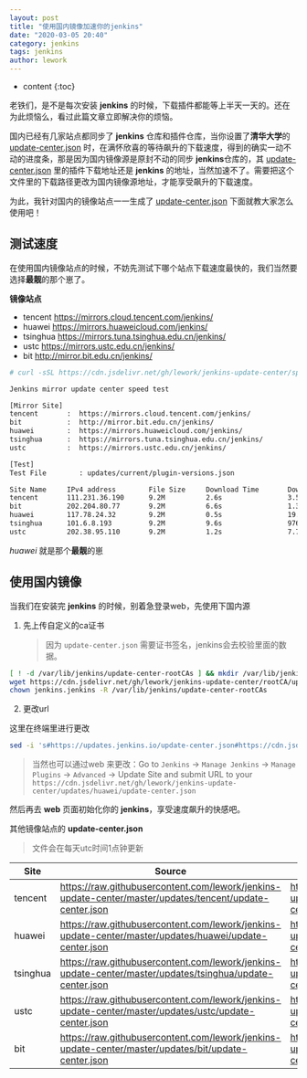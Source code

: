 ```yaml
---
layout: post
title: "使用国内镜像加速你的jenkins"
date: "2020-03-05 20:40"
category: jenkins
tags: jenkins
author: lework
---
```

* content
{:toc}

老铁们，是不是每次安装 **jenkins** 的时候，下载插件都能等上半天一天的。还在为此烦恼么，看过此篇文章立即解决你的烦恼。

国内已经有几家站点都同步了 **jenkins** 仓库和插件仓库，当你设置了**清华大学**的 [update-center.json](https://mirror.tuna.tsinghua.edu.cn/jenkins/updates/update-center.json) 时，在满怀欣喜的等待飙升的下载速度，得到的确实一动不动的进度条，那是因为国内镜像源是原封不动的同步 **jenkins**仓库的，其 [update-center.json](https://mirror.tuna.tsinghua.edu.cn/jenkins/updates/update-center.json) 里的插件下载地址还是 **jenkins** 的地址，当然加速不了。需要把这个文件里的下载路径更改为国内镜像源地址，才能享受飙升的下载速度。

为此，我针对国内的镜像站点一一生成了 [update-center.json](https://mirror.tuna.tsinghua.edu.cn/jenkins/updates/update-center.json) 下面就教大家怎么使用吧！




## 测试速度

在使用国内镜像站点的时候，不妨先测试下哪个站点下载速度最快的，我们当然要选择**最靓**的那个崽了。

**镜像站点**

- tencent https://mirrors.cloud.tencent.com/jenkins/
- huawei https://mirrors.huaweicloud.com/jenkins/
- tsinghua https://mirrors.tuna.tsinghua.edu.cn/jenkins/
- ustc https://mirrors.ustc.edu.cn/jenkins/
- bit http://mirror.bit.edu.cn/jenkins/

```bash
# curl -sSL https://cdn.jsdelivr.net/gh/lework/jenkins-update-center/speed-test.sh | bash

Jenkins mirror update center speed test

[Mirror Site]
tencent       :  https://mirrors.cloud.tencent.com/jenkins/
bit           :  http://mirror.bit.edu.cn/jenkins/
huawei        :  https://mirrors.huaweicloud.com/jenkins/
tsinghua      :  https://mirrors.tuna.tsinghua.edu.cn/jenkins/
ustc          :  https://mirrors.ustc.edu.cn/jenkins/

[Test]
Test File        : updates/current/plugin-versions.json

Site Name     IPv4 address        File Size     Download Time       Download Speed
tencent       111.231.36.190      9.2M          2.6s                3.58MB/s      
bit           202.204.80.77       9.2M          6.6s                1.39MB/s      
huawei        117.78.24.32        9.2M          0.5s                19.4MB/s      
tsinghua      101.6.8.193         9.2M          9.6s                976KB/s       
ustc          202.38.95.110       9.2M          1.2s                7.75MB/s      

```

*huawei* 就是那个**最靓**的崽



## 使用国内镜像

当我们在安装完 **jenkins** 的时候，别着急登录web，先使用下国内源



1. 先上传自定义的ca证书

   > 因为 `update-center.json`  需要证书签名，jenkins会去校验里面的数据。

```bash
[ ! -d /var/lib/jenkins/update-center-rootCAs ] && mkdir /var/lib/jenkins/update-center-rootCAs
wget https://cdn.jsdelivr.net/gh/lework/jenkins-update-center/rootCA/update-center.crt -O /var/lib/jenkins/update-center-rootCAs/update-center.crt
chown jenkins.jenkins -R /var/lib/jenkins/update-center-rootCAs
```

2. 更改url

这里在终端里进行更改

```bash
sed -i 's#https://updates.jenkins.io/update-center.json#https://cdn.jsdelivr.net/gh/lework/jenkins-update-center/updates/huawei/update-center.json#' /var/lib/jenkins/hudson.model.UpdateCenter.xml
```

> 当然也可以通过web 来更改：Go to `Jenkins` → `Manage Jenkins` → `Manage Plugins` → `Advanced` → Update Site and submit URL to your `https://cdn.jsdelivr.net/gh/lework/jenkins-update-center/updates/huawei/update-center.json`   

然后再去 **web** 页面初始化你的 **jenkins**，享受速度飙升的快感吧。



其他镜像站点的 **update-center.json** 

> 文件会在每天utc时间1点钟更新

| Site     | Source                                                       | CDN                                                          |
| -------- | ------------------------------------------------------------ | ------------------------------------------------------------ |
| tencent  | https://raw.githubusercontent.com/lework/jenkins-update-center/master/updates/tencent/update-center.json | https://cdn.jsdelivr.net/gh/lework/jenkins-update-center/updates/tencent/update-center.json |
| huawei   | https://raw.githubusercontent.com/lework/jenkins-update-center/master/updates/huawei/update-center.json | https://cdn.jsdelivr.net/gh/lework/jenkins-update-center/updates/huawei/update-center.json |
| tsinghua | https://raw.githubusercontent.com/lework/jenkins-update-center/master/updates/tsinghua/update-center.json | https://cdn.jsdelivr.net/gh/lework/jenkins-update-center/updates/tsinghua/update-center.json |
| ustc     | https://raw.githubusercontent.com/lework/jenkins-update-center/master/updates/ustc/update-center.json | https://cdn.jsdelivr.net/gh/lework/jenkins-update-center/updates/ustc/update-center.json |
| bit      | https://raw.githubusercontent.com/lework/jenkins-update-center/master/updates/bit/update-center.json | https://cdn.jsdelivr.net/gh/lework/jenkins-update-center/updates/bit/update-center.json |

